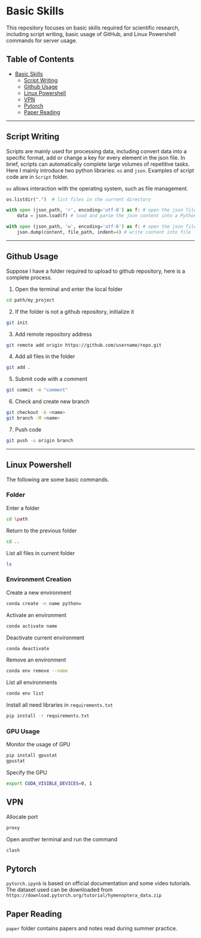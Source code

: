 # Basic Skills

This repository focuses on basic skills required for scientific research, including script writing, basic usage of GitHub, and Linux Powershell commands for server usage.

## Table of Contents
- [Basic Skills](#basic-skills)
  - [Script Writing](#script-writing)
  - [Github Usage](#github-usage)
  - [Linux Powershell](#linux-powershell)
  - [VPN](#vpn)
  - [Pytorch](#pytorch)
  - [Paper Reading](#paper-reading)

---

## Script Writing

Scripts are mainly used for processing data, including convert data into a specific format, add or change a key for every element in the json file. In brief, scripts can automatically complete large volumes of repetitive tasks. Here I mainly introduce two python libraries: `os` and `json`. Examples of script code are in `Script` folder.

`os` allows interaction with the operating system, such as file management.  
```python
os.listdir(".")  # list files in the current directory
```

```python
with open (json_path, 'r', encoding='utf-8') as f: # open the json file in read mode with utf-8
    data = json.load(f) # load and parse the json content into a Python dictionary(or list)
```

```python
with open (json_path, 'w', encoding='utf-8') as f: # open the json file in writing mode with utf-8
    json.dump(content, file_path, indent=4) # write content into file
```

---

## Github Usage
Suppose I have a folder required to upload to github repository, here is a complete process.
1. Open the terminal and enter the local folder
```bash
cd path/my_project
```

2. If the folder is not a github repository, initialize it
```bash
git init
```

3. Add remote repository address
```bash
git remote add origin https://github.com/username/repo.git
```

4. Add all files in the folder
```bash
git add .
```

5. Submit code with a comment
```bash
git commit -m "comment"
```

6. Check and create new branch
```bash
git checkout -b <name>
git branch -M <name>
```

7. Push code
```bash
git push -u origin branch
```

---

## Linux Powershell
The following are some basic commands.
### Folder
Enter a folder
```bash
cd \path
```

Return to the previous folder
```bash
cd ..
```

List all files in current folder
```bash
ls
```

### Environment Creation
Create a new environment
```bash
conda create -n name python=
```

Activate an environment
```bash
conda activate name
```

Deactivate current environment
```bash
conda deactivate
```

Remove an environment
```bash
conda env remove --name
```

List all environments
```bash
conda env list
```

Install all need libraries in `requirements.txt`
```bash
pip install -r requirements.txt
```

### GPU Usage
Monitor the usage of GPU
```bash
pip install gpustat
gpustat
```

Specify the GPU
```bash
export CUDA_VISIBLE_DEVICES=0, 1
```

## VPN
Allocate port
```bash
proxy
```

Open another terminal and run the command
```bash
clash
```

## Pytorch
`pytorch.ipynb` is based on official documentation and some video tutorials. The dataset used can be downloaded from `https://download.pytorch.org/tutorial/hymenoptera_data.zip`

## Paper Reading
`paper` folder contains papers and notes read during summer practice.
